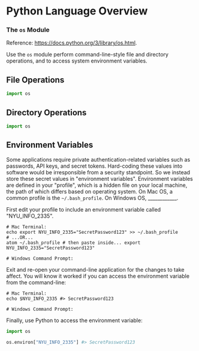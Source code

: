 # Python Language Overview

### The `os` Module

Reference: https://docs.python.org/3/library/os.html.

Use the `os` module perform command-line-style file and directory operations, and to access system environment variables.

## File Operations

```python
import os

```

## Directory Operations

```python
import os

```

## Environment Variables

Some applications require private authentication-related variables such as passwords, API keys, and secret tokens. Hard-coding these values into software would be irresponsible from a security standpoint. So we instead store these secret values in "environment variables". Environment variables are defined in your "profile", which is a hidden file on your local machine, the path of which differs based on operating system. On Mac OS, a common profile is the `~/.bash_profile`. On Windows OS, ____________.

First edit your profile to include an environment variable called "NYU_INFO_2335".

```shell
# Mac Terminal:
echo export NYU_INFO_2335="SecretPassword123" >> ~/.bash_profile
# ...OR...
atom ~/.bash_profile # then paste inside... export NYU_INFO_2335="SecretPassword123"

# Windows Command Prompt:

```

Exit and re-open your command-line application for the changes to take affect. You will know it worked if you can access the environment variable from the command-line:

```shell
# Mac Terminal:
echo $NYU_INFO_2335 #> SecretPassword123

# Windows Command Prompt:

```


Finally, use Python to access the environment variable:

```python
import os

os.environ["NYU_INFO_2335"] #> SecretPassword123
```
